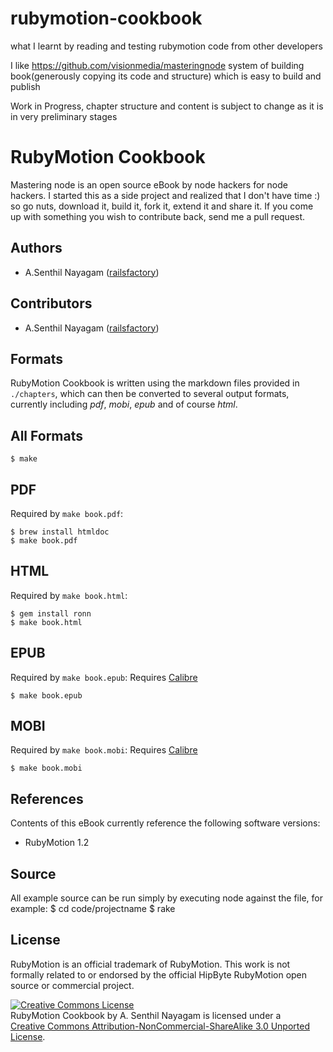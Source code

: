 rubymotion-cookbook
===================

what I learnt by reading and testing rubymotion code from other developers


I like https://github.com/visionmedia/masteringnode system of building book(generously copying its code and structure) which is easy to build and publish

Work in Progress, chapter structure and content is subject to change as it is in very preliminary stages



# RubyMotion Cookbook

 Mastering node is an open source eBook by node hackers for node hackers. I started this as a side project and realized that I don't have time :) so go nuts, download it, build it, fork it, extend it and share it. If you come up with something you wish to contribute back, send me a pull request.

## Authors

 - A.Senthil Nayagam ([railsfactory](http://github.com/railsfactory))

## Contributors

 - A.Senthil Nayagam ([railsfactory](http://github.com/railsfactory))


## Formats

 RubyMotion Cookbook is written using the markdown files provided in `./chapters`, which can then be converted to several output formats, currently including _pdf_, _mobi_, _epub_ and of course _html_.

## All Formats

    $ make

## PDF

Required by `make book.pdf`:

    $ brew install htmldoc
    $ make book.pdf

## HTML

Required by `make book.html`:

    $ gem install ronn
    $ make book.html

## EPUB

Required by `make book.epub`:
Requires [Calibre](http://calibre-ebook.com/)

    $ make book.epub

## MOBI

Required by `make book.mobi`:
Requires [Calibre](http://calibre-ebook.com/)

    $ make book.mobi

## References

Contents of this eBook currently reference the following software versions:

  - RubyMotion 1.2

## Source

All example source can be run simply by executing node against the file,
for example:
      $ cd code/projectname
      $ rake

## License

RubyMotion is an official trademark of RubyMotion. This work is not formally related to or endorsed by the official HipByte RubyMotion open source or commercial project.

<a rel="license" href="http://creativecommons.org/licenses/by-nc-sa/3.0/"><img alt="Creative Commons License" style="border-width:0" src="http://creativecommons.org/images/public/somerights20.png" /></a><br /><span xmlns:dc="http://purl.org/dc/elements/1.1/" href="http://purl.org/dc/dcmitype/Text" property="dc:title" rel="dc:type">RubyMotion Cookbook</span> by <span xmlns:cc="http://creativecommons.org/ns#" property="cc:attributionName">A. Senthil Nayagam</span> is licensed under a <br/> <a rel="license" href="http://creativecommons.org/licenses/by-nc-sa/3.0/">Creative Commons Attribution-NonCommercial-ShareAlike 3.0 Unported License</a>.